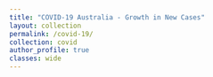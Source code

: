 ```yaml
---
title: "COVID-19 Australia - Growth in New Cases"
layout: collection
permalink: /covid-19/
collection: covid
author_profile: true
classes: wide
---
```

